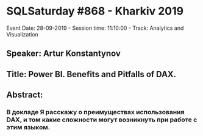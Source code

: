 # SQLSaturday #868 - Kharkiv 2019
Event Date: 28-09-2019 - Session time: 11:10:00 - Track: Analytics and Visualization
## Speaker: Artur Konstantynov
## Title: Power BI. Benefits and Pitfalls of DAX.
## Abstract:
### В докладе Я расскажу о преимуществах использования DAX,  и том какие сложности могут возникнуть при работе с этим языком.
